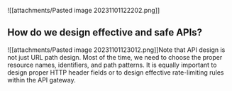 ![[attachments/Pasted image 20231101122202.png]]

## How do we design effective and safe APIs?
![[attachments/Pasted image 20231101123012.png]]Note that API design is not just URL path design. Most of the time, we need to choose the proper resource names, identifiers, and path patterns. It is equally important to design proper HTTP header fields or to design effective rate-limiting rules within the API gateway.
